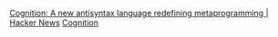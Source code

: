 
[Cognition: A new antisyntax language redefining metaprogramming | Hacker News](https://news.ycombinator.com/item?id=40231563)
[Cognition](https://ret2pop.nullring.xyz/blog/cognition.html)
